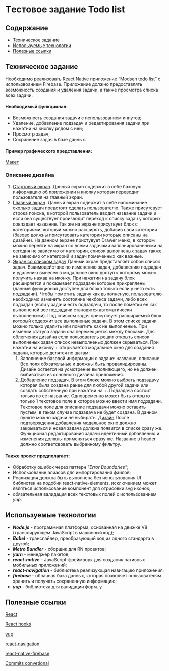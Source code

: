 # Tестовое задание Todo list

## Содержание

- [Техническое задание](#Техническое-задание)
- [Используемые технологии](#Используемые-технологии)
- [Полезные ссылки](#Полезные-ссылки)

## Техническое задание

Необходимо реализовать React Native приложение “Modsen todo list” с использвоанием Firebase. Приложение должно предоставлять возможность создания и удаления задачи, а также просмотра списка всех задачи.

#### Необходимый функционал:

- Возможность создания задачи с использованием инпутов;
- Удаление, добавление подзадач и редактирования задачи при нажатии на кнопку рядом с ней;
- Просмотр задач;
- Сохранение задач в базе данных.

#### Пример графического представления:

[Макет](https://www.figma.com/design/hAF4EiqaLeACrDbJnlaane/Untitled?node-id=0-1&t=ZKhJFeePAHOa1isP-0)

### Описание дизайна

1. [Стартовый экран](https://www.figma.com/design/hAF4EiqaLeACrDbJnlaane/Untitled?node-id=1-261&t=ZKhJFeePAHOa1isP-0). Данный экран содержит в себе базовую информацию об приложении и кнопку которая переводит пользователя на главный экран.
2. [Главный экран](https://www.figma.com/design/hAF4EiqaLeACrDbJnlaane/Untitled?node-id=1-477&t=ZKhJFeePAHOa1isP-0). Данный экран содержит в себе напоминание сколько задач предстоит сделать пользователю. Также присутсвует строка поиска, в которой пользователь вводит название задачи и если она существует производит переход к списку задач у которых совпадает название. Так же на экране присутвует блок с категориями, который можно расширять, добавив свои категории (базово должны присутвовать категории которые описаны на дизайне). На данном экране пристувует Drawer меню, в котором можно перейти на экран со всеми задачами запланированнными на сегодня не зависимо от категории, список выполненых задач также не зависимо от категорий и задач помеченных как важные.
3. [Экран со списком задач](https://www.figma.com/design/hAF4EiqaLeACrDbJnlaane/Untitled?node-id=1-573&t=ZKhJFeePAHOa1isP-0) Данный экран представляет собой список задач. Взаимодействие по изменению задач, добавлению подзадач и удалению вынесен в модальное окно доступ к которому можно получить нажав на иконку. При нажатии на задачу блок расширяется и показывает подзадачи которые прикреплены (данный функционал доступен для блока только если у него есть подзадачи). Чтобы пометить задачу как выполненую, пользователю необходимо изменить состояние чекбокса задачи, либо всех подзадач (если у задачи есть подзадачи, то после пометки ее как выполненой все подзадачи становятся автоматически выполнеными). Под списком задач присутсвует расширяемый блок который содержит все выполненые задачи. В этом списке задачи можно только удалить или пометить как не выполненые. При измении статуса задачи она перемещается между блоками. Для облегчения дизайна если пользователь решит открыть список выполненых задач список невыполненых должен скрываться. При нажатии на иконку + открывается модальное окно для создания задачи, которые делятся по шагам:
   1. Заполнение базовой информации о задаче: название, описание. Все поля обязательные и должны быть провалидированы. Дизайн остается на усмотрение выполняющего, но не должен выбиваться из основного дизайна приложения.
   2. Добавление подзадач. В этом блоке можно выбрать подзадачу которая была создана ранее для любой другой задачи или создать собственную при нажатии на +. Подзадача состоит только из ее название. Одновременно может быть открыто только 1 текстовое поле в которое можно ввести имя подзадачи. Текстовое поле для описание подзадачи можно оставить пустым, в таком случае подзадача не будет создана. В данном пункте можно задачи не выбирать. [Дизайн](https://www.figma.com/design/hAF4EiqaLeACrDbJnlaane/Untitled?node-id=1-647&t=ZKhJFeePAHOa1isP-0) После подтверждения добавления модальное окно должно закрываться и новая задача должна появится в списке сразу же. Функционал редактирования задачи идентичный добавлению и изменения должны применяться сразу же. Название в header должно соответсвовать выбранному фильтру.

#### Также проект предполагает:

- Обработку ошибок через паттерн _"Error Boundaries"_;
- Использование алиасов для импортирования файлов;
- Реализация должна быть выполнена без использования UI библиотек на подобии react-native-elements, исключением может являться использование компонент для отрисовки svg иконок;
- обязательная валидация всех текстовых полей с использованием _yup_.

## Используемые технологии

- **_Node.js_** - программная платформа, основанная на движке V8 (транслирующем JavaScript в машинный код);
- **_Babel_** - транспайлер, преобразующий код из одного стандарта в другой;
- **_Metro Bundler_** - сборщик для RN проектов;
- **_yarn_** - менеджер пакетов;
- **_react-native_** - JavaScript-фреймворк для создания нативных мобильных приложений;
- **_react-navigation_** - библиотека реализующая навигацию приложения;
- **_firebase_** - облачная база данных, которая позволяет пользователям хранить и получать сохраненную информацию;
- **_yup_** - библиотека для валидации форм.
  y

## Полезные ссылки

[React](https://reactjs.org/docs/getting-started.html)

[React hooks](https://reactjs.org/docs/hooks-intro.html)

[yup](https://github.com/jquense/yup)

[react-navigation](https://reactnavigation.org/)

[react-native-firebase](https://www.npmjs.com/package/@react-native-firebase/app)

[Commits convetional](https://www.conventionalcommits.org/en/v1.0.0/#specification)
